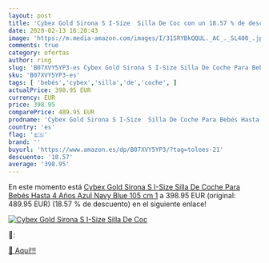 ```yaml
---
layout: post
title: 'Cybex Gold Sirona S I-Size  Silla De Coc con un 18.57 % de descuento'
date: 2020-02-13 16:20:43
image: 'https://m.media-amazon.com/images/I/31SRYBkQQUL._AC_._SL400_.jpg'
comments: true
category: ofertas
author: ring
slug: 'B07XVY5YP3-es Cybex Gold Sirona S I-Size Silla De Coche Para Bebés Hasta...'
sku: 'B07XVY5YP3-es'
tags: [ 'bebés','cybex','silla','de','coche', ]
actualPrice: 398.95 EUR
currency: EUR
price: 398.95
comparePrice: 489.95 EUR
prodname: 'Cybex Gold Sirona S I-Size  Silla De Coche Para Bebés Hasta 4 Años  Azul  Navy Blue   105 cm  1'
country: 'es'
flag: '🇪🇸'
brand: ''
buyurl: 'https://www.amazon.es/dp/B07XVY5YP3/?tag=tolees-21'
descuento: '18.57'
average: '398.95'
---
```


En este momento está [Cybex Gold Sirona S I-Size  Silla De Coche Para Bebés Hasta 4 Años  Azul  Navy Blue   105 cm  1](https://www.amazon.es/dp/B07XVY5YP3/?tag=tolees-21) a 398.95 EUR (original: 489.95 EUR) (18.57 %  de descuento) en el siguiente enlace!

[![Cybex Gold Sirona S I-Size  Silla De Coc](https://m.media-amazon.com/images/I/31SRYBkQQUL._AC_._SL400_.jpg)](https://www.amazon.es/dp/B07XVY5YP3/?tag=tolees-21)

🔎:


[🛒 Aquí!!!](https://www.amazon.es/dp/B07XVY5YP3/?tag=tolees-21)
